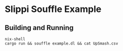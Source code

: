 # Slippi Souffle Example

## Building and Running

```
nix-shell
cargo run && souffle example.dl && cat UpSmash.csv
```
